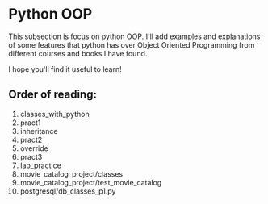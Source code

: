 # Python OOP

This subsection is focus on python OOP. I'll add examples and explanations of some
features that python has over Object Oriented Programming from different courses and books
I have found. 

I hope you'll find it useful to learn!

## Order of reading:

1. classes_with_python
2. pract1
3. inheritance
4. pract2
5. override
6. pract3
7. lab_practice
8. movie_catalog_project/classes
9. movie_catalog_project/test_movie_catalog
10. postgresql/db_classes_p1.py